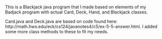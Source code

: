 <p>This is a Blackjack java program that I made based on elements of my Badjack program with actual Card, Deck, Hand, and Blackjack classes.</p>
Card.java and Deck.java are based on code found here: http://math.hws.edu/eck/cs124/javanotes4/c5/ex-5-5-answer.html. I added
some more class methods to these to fit my needs.

